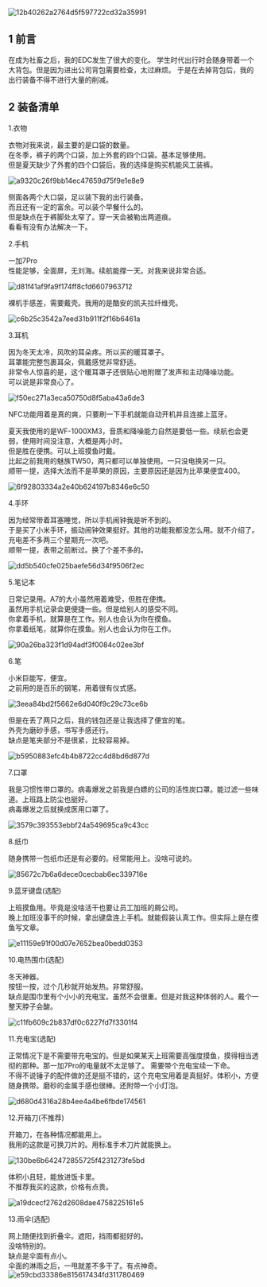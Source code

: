 ![12b40262a2764d5f597722cd32a35991](https://user-images.githubusercontent.com/11361630/133815778-f9e27f34-677a-414c-ab6b-9eea21e1902b.jpg)

## 1 前言

在成为社畜之后，我的EDC发生了很大的变化。
学生时代出行时会随身带着一个大背包。但是因为进出公司背包需要检查，太过麻烦。
于是在去掉背包后，我的出行装备不得不进行大量的削减。

## 2 装备清单

1.衣物

衣物对我来说，最主要的是口袋的数量。  
在冬季，裤子的两个口袋，加上外套的四个口袋。基本足够使用。  
但是夏天缺少了外套的四个口袋后。我的选择是购买机能风工装裤。  

![a9320c26f9bb14ec47659d75f9e1e8e9](https://user-images.githubusercontent.com/11361630/133807208-f2406ef4-92c3-40dc-91e6-3c47346c2f8a.jpg)

侧面各两个大口袋，足以装下我的出行装备。  
而且还有一定的富余。可以装个早餐什么的。  
但是缺点在于裤脚处太窄了。穿一天会被勒出两道痕。  
看看有没有办法解决一下。   

2.手机

一加7Pro  
性能足够，全面屏，无刘海。续航能撑一天。对我来说非常合适。  

![d81f41af9fa9f174ff8cfd6607963712](https://user-images.githubusercontent.com/11361630/133807387-54a8c9a8-6d95-4b6f-b85d-922dde8e6b1d.jpg)

裸机手感差，需要戴壳。我用的是酷安的凯夫拉纤维壳。  

![c6b25c3542a7eed31b911f2f16b6461a](https://user-images.githubusercontent.com/11361630/133807511-f938efa0-2934-4904-81bd-b6e6c81afcb5.png)

3.耳机

因为冬天太冷，风吹的耳朵疼。所以买的暖耳罩子。  
耳罩能完整包裹耳朵，佩戴感觉非常舒适。  
非常令人惊喜的是，这个暖耳罩子还很贴心地附赠了发声和主动降噪功能。  
可以说是非常良心了。  

![f50ec271a3eca50750d8f5aba43a6de3](https://user-images.githubusercontent.com/11361630/133807822-a3f06232-a88a-4d58-86e0-8e3ca921fe1a.png)

NFC功能用着是真的爽，只要刷一下手机就能自动开机并且连接上蓝牙。  

夏天我使用的是WF-1000XM3，音质和降噪能力自然是要低一些。续航也会更弱，使用时间没注意，大概是两小时。  
但是胜在便携。可以上班摸鱼时戴。  
比起之前我用的魅族TW50，两只都可以单独使用。一只没电换另一只。  
顺带一提，选择大法而不是苹果的原因，主要原因还是因为比苹果便宜400。  

![6f92803334a2e40b624197b8346e6c50](https://user-images.githubusercontent.com/11361630/133808705-818dbd9a-c006-413e-a28e-169d96985aee.png)

4.手环

因为经常带着耳塞睡觉，所以手机闹钟我是听不到的。  
于是买了小米手环，振动闹钟效果挺好。其他的功能我都没怎么用。就不介绍了。  
充电差不多两三个星期充一次吧。  
顺带一提，表带之前断过。换了个差不多的。  

![dd5b540cfe025baefe56d34f9506f2ec](https://user-images.githubusercontent.com/11361630/133809087-d04a584d-d5af-4863-b22a-d990aa459c73.jpg)

5.笔记本

日常记录用。A7的大小虽然用着难受，但胜在便携。  
虽然用手机记录会更便捷一些。但是给别人的感受不同。  
你拿着手机，就算是在工作。别人也会认为你在摸鱼。  
你拿着纸笔，就算你在摸鱼。别人也会认为你在工作。  

![90a26ba323f1d94adf3f0084c02ee3bf](https://user-images.githubusercontent.com/11361630/133809831-88f4dac0-e46e-4944-9676-2934ac371c59.png)

6.笔

小米巨能写，便宜。  
之前用的是百乐的钢笔，用着很有仪式感。  

![3eea84bd2f5662e6d040f9c29c73ce6b](https://user-images.githubusercontent.com/11361630/133810264-00c72f7b-061d-424c-b0a7-1497007582a6.png)

但是在丢了两只之后，我的钱包还是让我选择了便宜的笔。  
外壳为磨砂手感，书写手感还行。  
缺点是笔夹部分不是很紧，比较容易掉。  

![b5950883efc4b4b8722cc4d8bd6d877d](https://user-images.githubusercontent.com/11361630/133810820-ac20cc37-40f3-4b37-9a06-41cf03195475.jpg)

7.口罩

我是习惯性带口罩的。病毒爆发之前我是白嫖的公司的活性炭口罩。能过滤一些味道。上班路上防尘也挺好。  
病毒爆发之后就换成医用口罩了。

![3579c393553ebbf24a549695ca9c43cc](https://user-images.githubusercontent.com/11361630/133811006-4712da65-f5ca-4ff0-b9f0-159d3c1c6f41.jpg)

8.纸巾

随身携带一包纸巾还是有必要的。经常能用上。没啥可说的。

![85672c7b6a6dece0cecbab6ec339716e](https://user-images.githubusercontent.com/11361630/133811256-270befeb-78e1-454e-a851-33645cbe5ee1.jpg)

9.蓝牙键盘(选配)  

上班摸鱼用。毕竟是没啥活干也要让员工加班的屑公司。  
晚上加班没事干的时候，拿出键盘连上手机。就能假装认真工作。但实际上是在摸鱼写文章。  

![e11159e91f00d07e7652bea0bedd0353](https://user-images.githubusercontent.com/11361630/133811926-dd646751-be84-4e19-9031-3c2de5a3af05.png)

10.电热围巾(选配)

冬天神器。  
按钮一按，过个几秒就开始发热。非常舒服。  
缺点是围巾里有个小小的充电宝。虽然不会很重。但是对我这种体弱的人。戴个一整天脖子会酸。  

![c11fb609c2b837df0c6227fd7f3301f4](https://user-images.githubusercontent.com/11361630/133812262-11d6b746-25f5-491a-8c50-3f9f28cb8a16.png)

11.充电宝(选配)

正常情况下是不需要带充电宝的。但是如果某天上班需要高强度摸鱼，摸得相当透彻的那种。那一加7Pro的电量就不太足够了。  需要带个充电宝续一下命。  
不得不说锤子的配件做的还是挺不错的，这个充电宝用着是真挺好。体积小，方便随身携带。磨砂的金属手感也很棒。还附带一个小灯泡。  

![d680d4316a28b4ee4a4be6fbde174561](https://user-images.githubusercontent.com/11361630/133812687-abd2a248-7ebd-436d-9baf-6d4ce1ac5cbf.png)

12.开箱刀(不推荐)

开箱刀，在各种情况都能用上。  
我用的这款是可换刀片的。用标准手术刀片就能换上。  

![130be6b642472855725f4231273fe5bd](https://user-images.githubusercontent.com/11361630/133812961-657c10bb-1ed7-44e5-8b0a-71129348cca0.jpg)

体积小且轻，能放进饭卡里。  
不推荐我买的这款，价格有点贵。  

![a19dcecf2762d2608dae4758225161e5](https://user-images.githubusercontent.com/11361630/133813632-c237c3b4-f27d-4566-837d-7fbba80826c9.png)

13.雨伞(选配)

网上随便找到折叠伞。遮阳，挡雨都挺好的。  
没啥特别的。  
缺点是伞面有点小。  
伞面的淋雨之后，一甩就差不多干了。有点神奇。  
![e59cbd33386e815617434fd311780469](https://user-images.githubusercontent.com/11361630/133813970-7a8c270b-ab4f-4b21-a498-af5cc7e5648b.png)

